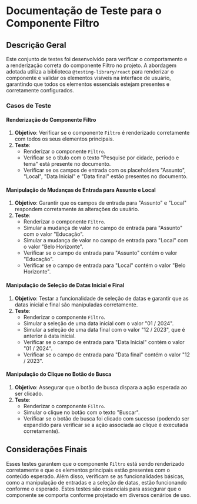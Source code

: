 # Documentação de Teste para o Componente Filtro

## Descrição Geral

Este conjunto de testes foi desenvolvido para verificar o comportamento e a renderização correta do componente Filtro no projeto. A abordagem adotada utiliza a biblioteca `@testing-library/react` para renderizar o componente e validar os elementos visíveis na interface de usuário, garantindo que todos os elementos essenciais estejam presentes e corretamente configurados.

### Casos de Teste

#### Renderização do Componente Filtro

1. **Objetivo**: Verificar se o componente `Filtro` é renderizado corretamente com todos os seus elementos principais.
2. **Teste**:
    - Renderizar o componente `Filtro`.
    - Verificar se o título com o texto "Pesquise por cidade, período e tema" está presente no documento.
    - Verificar se os campos de entrada com os placeholders "Assunto", "Local", "Data Inicial" e "Data final" estão presentes no documento.

#### Manipulação de Mudanças de Entrada para Assunto e Local

1. **Objetivo**: Garantir que os campos de entrada para "Assunto" e "Local" respondem corretamente às alterações do usuário.
2. **Teste**:
    - Renderizar o componente `Filtro`.
    - Simular a mudança de valor no campo de entrada para "Assunto" com o valor "Educação".
    - Simular a mudança de valor no campo de entrada para "Local" com o valor "Belo Horizonte".
    - Verificar se o campo de entrada para "Assunto" contém o valor "Educação".
    - Verificar se o campo de entrada para "Local" contém o valor "Belo Horizonte".

#### Manipulação de Seleção de Datas Inicial e Final

1. **Objetivo**: Testar a funcionalidade de seleção de datas e garantir que as datas inicial e final são manipuladas corretamente.
2. **Teste**:
    - Renderizar o componente `Filtro`.
    - Simular a seleção de uma data inicial com o valor "01 / 2024".
    - Simular a seleção de uma data final com o valor "12 / 2023", que é anterior à data inicial.
    - Verificar se o campo de entrada para "Data Inicial" contém o valor "01 / 2024".
    - Verificar se o campo de entrada para "Data final" contém o valor "12 / 2023".

#### Manipulação do Clique no Botão de Busca

1. **Objetivo**: Assegurar que o botão de busca dispara a ação esperada ao ser clicado.
2. **Teste**:
    - Renderizar o componente `Filtro`.
    - Simular o clique no botão com o texto "Buscar".
    - Verificar se o botão de busca foi clicado com sucesso (podendo ser expandido para verificar se a ação associada ao clique é executada corretamente).

## Considerações Finais

Esses testes garantem que o componente `Filtro` está sendo renderizado corretamente e que os elementos principais estão presentes com o conteúdo esperado. Além disso, verificam se as funcionalidades básicas, como a manipulação de entradas e a seleção de datas, estão funcionando conforme o esperado. Estes testes são essenciais para assegurar que o componente se comporta conforme projetado em diversos cenários de uso.
